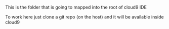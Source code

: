 This is the folder that is going to mapped into the root of cloud9 IDE

To work here just clone a git repo (on the host) and it will be available inside cloud9